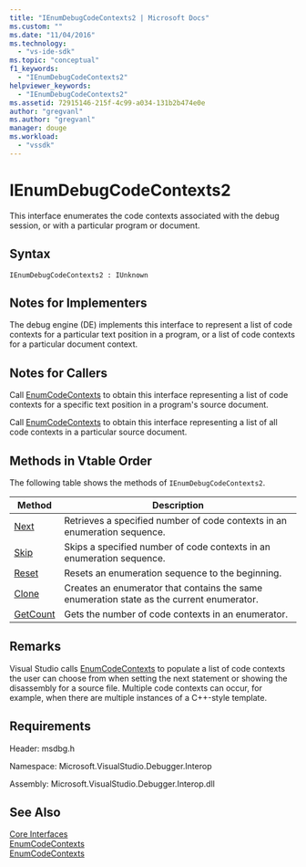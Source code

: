 ```yaml
---
title: "IEnumDebugCodeContexts2 | Microsoft Docs"
ms.custom: ""
ms.date: "11/04/2016"
ms.technology: 
  - "vs-ide-sdk"
ms.topic: "conceptual"
f1_keywords: 
  - "IEnumDebugCodeContexts2"
helpviewer_keywords: 
  - "IEnumDebugCodeContexts2"
ms.assetid: 72915146-215f-4c99-a034-131b2b474e0e
author: "gregvanl"
ms.author: "gregvanl"
manager: douge
ms.workload: 
  - "vssdk"
---
```

# IEnumDebugCodeContexts2
This interface enumerates the code contexts associated with the debug session, or with a particular program or document.  
  
## Syntax  
  
```  
IEnumDebugCodeContexts2 : IUnknown  
```  
  
## Notes for Implementers  
 The debug engine (DE) implements this interface to represent a list of code contexts for a particular text position in a program, or a list of code contexts for a particular document context.  
  
## Notes for Callers  
 Call [EnumCodeContexts](../../../extensibility/debugger/reference/idebugprogram2-enumcodecontexts.md) to obtain this interface representing a list of code contexts for a specific text position in a program's source document.  
  
 Call [EnumCodeContexts](../../../extensibility/debugger/reference/idebugdocumentcontext2-enumcodecontexts.md) to obtain this interface representing a list of all code contexts in a particular source document.  
  
## Methods in Vtable Order  
 The following table shows the methods of `IEnumDebugCodeContexts2`.  
  
|Method|Description|  
|------------|-----------------|  
|[Next](../../../extensibility/debugger/reference/ienumdebugcodecontexts2-next.md)|Retrieves a specified number of code contexts in an enumeration sequence.|  
|[Skip](../../../extensibility/debugger/reference/ienumdebugcodecontexts2-skip.md)|Skips a specified number of code contexts in an enumeration sequence.|  
|[Reset](../../../extensibility/debugger/reference/ienumdebugcodecontexts2-reset.md)|Resets an enumeration sequence to the beginning.|  
|[Clone](../../../extensibility/debugger/reference/ienumdebugcodecontexts2-clone.md)|Creates an enumerator that contains the same enumeration state as the current enumerator.|  
|[GetCount](../../../extensibility/debugger/reference/ienumdebugcodecontexts2-getcount.md)|Gets the number of code contexts in an enumerator.|  
  
## Remarks  
 Visual Studio calls [EnumCodeContexts](../../../extensibility/debugger/reference/idebugprogram2-enumcodecontexts.md) to populate a list of code contexts the user can choose from when setting the next statement or showing the disassembly for a source file. Multiple code contexts can occur, for example, when there are multiple instances of a C++-style template.  
  
## Requirements  
 Header: msdbg.h  
  
 Namespace: Microsoft.VisualStudio.Debugger.Interop  
  
 Assembly: Microsoft.VisualStudio.Debugger.Interop.dll  
  
## See Also  
 [Core Interfaces](../../../extensibility/debugger/reference/core-interfaces.md)   
 [EnumCodeContexts](../../../extensibility/debugger/reference/idebugprogram2-enumcodecontexts.md)   
 [EnumCodeContexts](../../../extensibility/debugger/reference/idebugdocumentcontext2-enumcodecontexts.md)